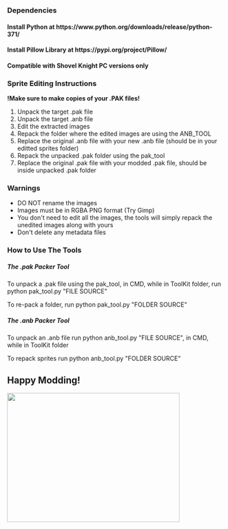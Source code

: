 <h3>Dependencies</h3>
<h4><b>Install Python at https://www.python.org/downloads/release/python-371/</b></h4>
<h4><b>Install Pillow Library at https://pypi.org/project/Pillow/ </b></h4>
<h4><b>Compatible with Shovel Knight PC versions only</b></h4>

<h3>Sprite Editing Instructions</h3>
<b>!Make sure to make copies of your .PAK files!</b>

<ol>
  <li>Unpack the target .pak file</li>
  <li>Unpack the target .anb file</li>
  <li>Edit the extracted images</li>
  <li>Repack the folder where the edited images are using the ANB_TOOL</li>
  <li>Replace the original .anb file with your new .anb file (should be in your editted sprites folder)</li>
  <li>Repack the unpacked .pak folder using the pak_tool</li>
  <li>Replace the original .pak file with your modded .pak file, should be inside unpacked .pak folder</li>
</ol>

<h3> Warnings </h3>
<ul>
<li>DO NOT rename the images</li>
<li>Images must be in RGBA PNG format (Try Gimp)</li>
<li>You don't need to edit all the images, the tools will simply repack the unedited images along with yours</li>
<li>Don't delete any metadata files</li>
</ul>

<h3>How to Use The Tools</h3>
<section>
<h5>The .pak Packer Tool</h5>
  <p>To unpack a .pak file using the pak_tool, in CMD, while in ToolKit folder, run python pak_tool.py "FILE SOURCE"</p>
  <p>To re-pack a folder, run python pak_tool.py "FOLDER SOURCE"</p>
</section>
 
<section>
<h5>The .anb Packer Tool</h5>
  <p>To unpack an .anb file run python anb_tool.py "FILE SOURCE", in CMD, while in ToolKit folder</p>
  <p>To repack sprites run python anb_tool.py "FOLDER SOURCE"</p>
</section>

<h2>Happy Modding!</h2>
<img src = "https://i.postimg.cc/hvjzLWJk/Untitled.png" width="400" height = "300">
